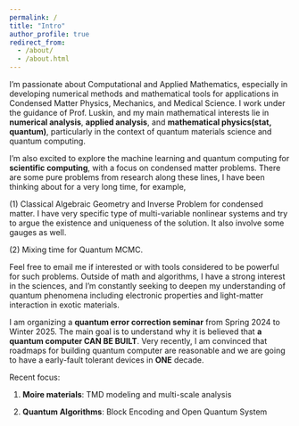 ```yaml
---
permalink: /
title: "Intro"
author_profile: true
redirect_from: 
  - /about/
  - /about.html
---
```

I’m passionate about Computational and Applied Mathematics, especially in developing numerical methods and mathematical tools for applications in Condensed Matter Physics, Mechanics, and Medical Science. I work under the guidance of Prof. Luskin, and my main mathematical interests lie in __numerical analysis__, __applied analysis__, and __mathematical physics(stat, quantum)__, particularly in the context of quantum materials science and quantum computing.

I’m also excited to explore the machine learning and quantum computing for __scientific computing__, with a focus on condensed matter problems. There are some pure problems from research along these lines, I have been thinking about for a very long time, for example, 

(1) Classical Algebraic Geometry and Inverse Problem for condensed matter. I have very specific type of multi-variable nonlinear systems and try to argue the existence and uniqueness of the solution. It also involve some gauges as well.

(2) Mixing time for Quantum MCMC.

Feel free to email me if interested or with tools considered to be powerful for such problems. Outside of math and algorithms, I have a strong interest in the sciences, and I’m constantly seeking to deepen my understanding of quantum phenomena including electronic properties and light-matter interaction in exotic materials.

I am organizing a __quantum error correction seminar__ from Spring 2024 to Winter 2025. The main goal is to understand why it is believed that __a quantum computer CAN BE BUILT__. Very recently, I am convinced that roadmaps for building quantum computer are reasonable and we are going to have a early-fault tolerant devices in __ONE__ decade.

Recent focus:

1. __Moire materials__: TMD modeling and multi-scale analysis

2. __Quantum Algorithms__: Block Encoding and Open Quantum System






